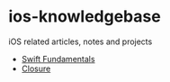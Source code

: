 # ios-knowledgebase
iOS related articles, notes and projects


- [Swift Fundamentals](/Swift/Swift-Fundamentals.md)
- [Closure](/Swift/Closure.md)
